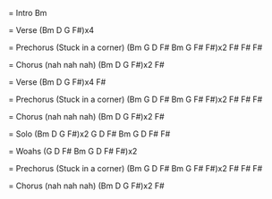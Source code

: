 = Intro
Bm

= Verse
(Bm D G F#)x4

= Prechorus (Stuck in a corner)
(Bm G D F#
Bm G F# F#)x2
F# F# F#

= Chorus (nah nah nah)
(Bm D G F#)x2
F#

= Verse
(Bm D G F#)x4
F#

= Prechorus (Stuck in a corner)
(Bm G D F#
Bm G F# F#)x2
F# F# F#

= Chorus (nah nah nah)
(Bm D G F#)x2
F#

= Solo
(Bm D G F#)x2
G D F# Bm
G D F# F#

= Woahs
(G D F# Bm
G D F# F#)x2

= Prechorus (Stuck in a corner)
(Bm G D F#
Bm G F# F#)x2
F# F# F#

= Chorus (nah nah nah)
(Bm D G F#)x2
F#

